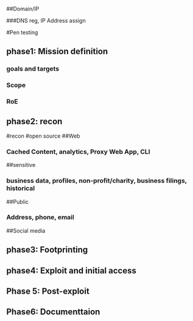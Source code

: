 


##Domain/IP

###DNS reg, IP Address assign


#Pen testing
## phase1: Mission definition
### goals and targets
### Scope
### RoE

## phase2: recon
#recon
#open source
##Web
### Cached Content, analytics, Proxy Web App, CLI
##sensitive
### business data, profiles, non-profit/charity, business filings, historical
##Public
### Address, phone, email
##Social media

## phase3: Footprinting
## phase4: Exploit and initial access

## Phase 5: Post-exploit
## Phase6: Documenttaion


